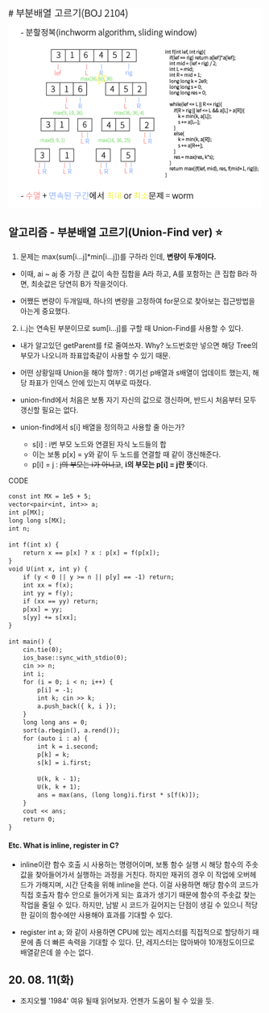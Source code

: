 ![Alt text](./img/img_200811.png)

## 알고리즘 - 부분배열 고르기(Union-Find ver) :star:

 1. 문제는 max(sum[i...j]*min[i...j])를 구하라 인데, **변량이 두개이다.**

   - 이때, ai ~ aj 중 가장 큰 값이 속한 집합을 A라 하고, A를 포함하는 큰 집합 B라 하면, 최솟값은 당연히 B가 작을것이다.

   - 어쨌든 변량이 두개일때, 하나의 변량을 고정하여 for문으로 찾아보는 접근방법을 아는게 중요했다.

 2. i..j는 연속된 부분이므로 sum[i...j]를 구할 때 Union-Find를 사용할 수 있다. 

   - 내가 알고있던 getParent를 f로 줄여쓰자. Why? 노드번호만 넣으면 해당 Tree의 부모가 나오니까 좌표압축같이 사용할 수 있기 때문.

   - 어떤 상황일때 Union을 해야 할까? : 여기선 p배열과 s배열이 업데이트 했는지, 해당 좌표가 인덱스 안에 있는지 여부로 따졌다.

   - union-find에서 처음은 보통 자기 자신의 값으로 갱신하며, 반드시 처음부터 모두 갱신할 필요는 없다.

   - union-find에서 s[i] 배열을 정의하고 사용할 줄 아는가?

     - s[i] : i번 부모 노드와 연결된 자식 노드들의 합
     - 이는 보통 p[x] = y와 같이 두 노드를 연결할 때 같이 갱신해준다.
     - p[i] = j : ~~j의 부모는 i가 아니고~~, **i의 부모는 p[i] = j란 뜻**이다.

CODE
```
const int MX = 1e5 + 5;
vector<pair<int, int>> a;
int p[MX];
long long s[MX];
int n;

int f(int x) {
	return x == p[x] ? x : p[x] = f(p[x]);
}
void U(int x, int y) {
	if (y < 0 || y >= n || p[y] == -1) return;
	int xx = f(x);
	int yy = f(y);
	if (xx == yy) return;
	p[xx] = yy;
	s[yy] += s[xx];
}

int main() {
	cin.tie(0);
	ios_base::sync_with_stdio(0);
	cin >> n;
	int i;
	for (i = 0; i < n; i++) {
		p[i] = -1;
		int k; cin >> k;
		a.push_back({ k, i });
	}
	long long ans = 0;
	sort(a.rbegin(), a.rend());
	for (auto i : a) {
		int k = i.second;
		p[k] = k;
		s[k] = i.first;

		U(k, k - 1);
		U(k, k + 1);
		ans = max(ans, (long long)i.first * s[f(k)]);
	}
	cout << ans;
	return 0;
}
```

#### Etc. What is inline, register in C?

 - inline이란 함수 호출 시 사용하는 명령어이며, 보통 함수 실행 시 해당 함수의 주솟값을 찾아들어가서 실행하는 과정을 거친다. 하지만 재귀의 경우 이 작업에 오버헤드가 가해지며, 시간 단축을 위해 inline을 쓴다. 이걸 사용하면 해당 함수의 코드가 직접 호출자 함수 안으로 들어가게 되는 효과가 생기기 때문에 함수의 주솟값 찾는 작업을 줄일 수 있다. 하지만, 남발 시 코드가 길어지는 단점이 생길 수 있으니 적당한 길이의 함수에만 사용해야 효과를 기대할 수 있다.

 - register int a; 와 같이 사용하면 CPU에 있는 레지스터를 직접적으로 할당하기 때문에 좀 더 빠른 속력을 기대할 수 있다. 단, 레지스터는 많아봐야 10개정도이므로 배열같은데 쓸 수는 없다.

 ## 20. 08. 11(화)

  - 조지오웰 '1984' 여유 될때 읽어보자. 언젠가 도움이 될 수 있을 듯.